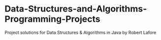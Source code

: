 # Data-Structures-and-Algorithms-Programming-Projects
Project solutions for Data Structures & Algorithms in Java by Robert Lafore 
